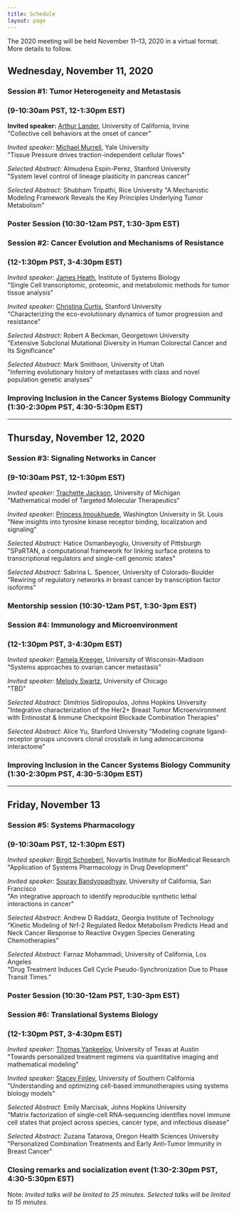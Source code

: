 ```yaml
---
title: Schedule
layout: page
---
```


The 2020 meeting will be held November 11–13, 2020 in a virtual format. More details to follow.

## Wednesday, November 11, 2020

### Session #1: Tumor Heterogeneity and Metastasis
### (9-10:30am PST, 12-1:30pm EST)  

**Invited speaker:** [Arthur Lander](https://lander-office.bio.uci.edu/), University of California, Irvine  
"Collective cell behaviors at the onset of cancer"

*Invited speaker:* [Michael Murrell](https://livingmatter.yale.edu/), Yale University  
"Tissue Pressure drives traction-independent cellular flows"

*Selected Abstract:* Almudena Espin-Perez, Stanford University  
"System level control of lineage plasticity in pancreas cancer"

*Selected Abstract:* Shubham Tripathi, Rice University
"A Mechanistic Modeling Framework Reveals the Key Principles Underlying Tumor Metabolism"

### Poster Session (10:30-12am PST, 1:30-3pm EST)

### Session #2: Cancer Evolution and Mechanisms of Resistance
### (12-1:30pm PST, 3-4:30pm EST)
*Invited speaker:* [James Heath](https://heath.isbscience.org/), Institute of Systems Biology  
"Single Cell transcriptomic, proteomic, and metabolomic methods for tumor tissue analysis"

*Invited speaker:* [Christina Curtis](https://med.stanford.edu/curtislab.html), Stanford University  
"Characterizing the eco-evolutionary dynamics of tumor progression and resistance"

*Selected Abstract:* Robert A Beckman, Georgetown University  
"Extensive Subclonal Mutational Diversity in Human Colorectal Cancer and Its Significance"

*Selected Abstract:* Mark Smithson, University of Utah  
"Inferring evolutionary history of metastases with class and novel population genetic analyses"


### Improving Inclusion in the Cancer Systems Biology Community (1:30-2:30pm PST, 4:30-5:30pm EST)

---

## Thursday, November 12, 2020

### Session #3: Signaling Networks in Cancer  
### (9-10:30am PST, 12-1:30pm EST)

*Invited speaker:* [Trachette Jackson](https://sites.lsa.umich.edu/tjacks/), University of Michigan  
"Mathematical model of Targeted Molecular Therapeutics"

*Invited speaker:* [Princess Imoukhuede](https://sites.wustl.edu/imoukhuedelab/), Washington University in St. Louis  
"New insights into tyrosine kinase receptor binding, localization and signaling"

*Selected Abstract:* Hatice Osmanbeyoglu, University of Pittsburgh  
"SPaRTAN, a computational framework for linking surface proteins to transcriptional regulators and single-cell genomic states"

*Selected Abstract:* Sabrina L. Spencer, University of Colorado-Boulder  
"Rewiring of regulatory networks in breast cancer by transcription factor isoforms"

### Mentorship session (10:30-12am PST, 1:30-3pm EST)

### Session #4: Immunology and Microenvironment
### (12-1:30pm PST, 3-4:30pm EST)

*Invited speaker:* [Pamela Kreeger](https://www.kreegerlab.org/), University of Wisconsin-Madison  
"Systems approaches to ovarian cancer metastasis"

*Invited speaker:* [Melody Swartz](https://pme.uchicago.edu/swartz_group/), University of Chicago  
"TBD"

*Selected Abstract:* Dimitrios Sidiropoulos, Johns Hopkins University
"Integrative characterization of the Her2+ Breast Tumor Microenvironment with Entinostat & Immune Checkpoint Blockade Combination Therapies"

*Selected Abstract:* Alice Yu, Stanford University
"Modeling cognate ligand-receptor groups uncovers clonal crosstalk in lung adenocarcinoma interactome"

### Improving Inclusion in the Cancer Systems Biology Community (1:30-2:30pm PST, 4:30-5:30pm EST)

---

## Friday, November 13

### Session #5: Systems Pharmacology
### (9-10:30am PST, 12-1:30pm EST)

*Invited speaker:* [Birgit Schoeberl](https://www.linkedin.com/in/bschoeberl), Novartis Institute for BioMedical Research  
"Application of Systems Pharmacology in Drug Development"

*Invited speaker:* [Sourav Bandyopadhyay](http://cancersignaling.net/), University of California, San Francisco  
"An integrative approach to identify reproducible synthetic lethal interactions in cancer"

*Selected Abstract:* Andrew D Raddatz, Georgia Institute of Technology  
"Kinetic Modeling of Nrf-2 Regulated Redox Metabolism Predicts Head and Neck Cancer Response to Reactive Oxygen Species Generating Chemotherapies"

*Selected Abstract:* Farnaz Mohammadi, University of California, Los Angeles  
"Drug Treatment Induces Cell Cycle Pseudo-Synchronization Due to Phase Transit Times."

### Poster Session (10:30-12am PST, 1:30-3pm EST)

### Session #6: Translational Systems Biology
### (12-1:30pm PST, 3-4:30pm EST)

*Invited speaker:* [Thomas Yankeelov](https://dellmed.utexas.edu/directory/thomas-yankeelov), University of Texas at Austin  
"Towards personalized treatment regimens via quantitative imaging and mathematical modeling"

*Invited speaker:* [Stacey Finley](http://csbl.usc.edu/), University of Southern California  
"Understanding and optimizing cell-based immunotherapies using systems biology models"

*Selected Abstract:* Emily Marcisak, Johns Hopkins University  
"Matrix factorization of single-cell RNA-sequencing identifies novel immune cell states that project across species, cancer type, and infectious disease"

*Selected Abstract:* Zuzana Tatarova, Oregon Health Sciences University
"Personalized Combination Treatments and Early Anti-Tumor Immunity in Breast Cancer"

### Closing remarks and socialization event (1:30-2:30pm PST, 4:30-5:30pm EST)

Note: *Invited talks will be limited to 25 minutes. Selected talks will be limited to 15 minutes.*
